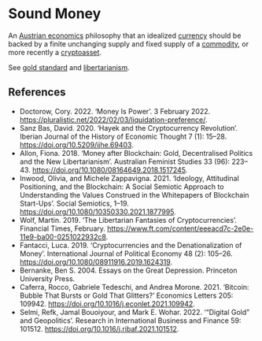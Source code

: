 # Sound Money
An [Austrian economics](austrian-economics.md) philosophy that an idealized [currency](currency.md) should be backed by a finite unchanging supply and fixed supply of a [commodity](commodity.md), or more recently a [cryptoasset](cryptoasset.md).

See [gold standard](gold-standard.md) and [libertarianism](libertarianism.md).

## References
* Doctorow, Cory. 2022. ‘Money Is Power’. 3 February 2022. https://pluralistic.net/2022/02/03/liquidation-preference/.
* Sanz Bas, David. 2020. ‘Hayek and the Cryptocurrency Revolution’. Iberian Journal of the History of Economic Thought 7 (1): 15–28. https://doi.org/10.5209/ijhe.69403.
* Allon, Fiona. 2018. ‘Money after Blockchain: Gold, Decentralised Politics and the New Libertarianism’. Australian Feminist Studies 33 (96): 223–43. https://doi.org/10.1080/08164649.2018.1517245.
* Inwood, Olivia, and Michele Zappavigna. 2021. ‘Ideology, Attitudinal Positioning, and the Blockchain: A Social Semiotic Approach to Understanding the Values Construed in the Whitepapers of Blockchain Start-Ups’. Social Semiotics, 1–19. https://doi.org/10.1080/10350330.2021.1877995.
* Wolf, Martin. 2019. ‘The Libertarian Fantasies of Cryptocurrencies’. Financial Times, February. https://www.ft.com/content/eeeacd7c-2e0e-11e9-ba00-0251022932c8.
* Fantacci, Luca. 2019. ‘Cryptocurrencies and the Denationalization of Money’. International Journal of Political Economy 48 (2): 105–26. https://doi.org/10.1080/08911916.2019.1624319.
* Bernanke, Ben S. 2004. Essays on the Great Depression. Princeton University Press.
* Caferra, Rocco, Gabriele Tedeschi, and Andrea Morone. 2021. ‘Bitcoin: Bubble That Bursts or Gold That Glitters?’ Economics Letters 205: 109942. https://doi.org/10.1016/j.econlet.2021.109942.
* Selmi, Refk, Jamal Bouoiyour, and Mark E. Wohar. 2022. ‘“Digital Gold” and Geopolitics’. Research in International Business and Finance 59: 101512. https://doi.org/10.1016/j.ribaf.2021.101512.